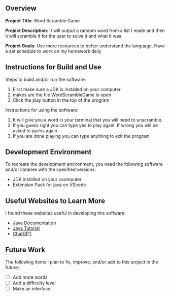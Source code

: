 ## Overview

**Project Title**: Word Scramble Game

**Project Description**: It will output a random word from a list I made and then it will scramble it for the user to solve it and what it was

**Project Goals**: Use more resources to better understand the language. Have a set schedule to work on my homework daily

## Instructions for Build and Use

Steps to build and/or run the software:

1. First make sure a JDK is installed on your computer
2. makes ure the file WordScrambleGame is open
3. Click the play button in the top of the program

Instructions for using the software:

1. It will give you a word in your terminal that you will need to unscramble.
2. If you guess right you can type yes to play again. If wrong you will be asked to guess again
3. If you are done playing you can type anything to exit the program

## Development Environment

To recreate the development environment, you need the following software and/or libraries with the specified versions:

- JDK installed on your coomputer
- Extension Pack for java on VScode

## Useful Websites to Learn More

I found these websites useful in developing this software:

- [Java Documentation](https://docs.oracle.com/en/java/)
- [Java Tutorial](https://www.geeksforgeeks.org/java/)
- [ChatGPT](https://chatgpt.com/)

## Future Work

The following items I plan to fix, improve, and/or add to this project in the future:

- [ ] Add more words
- [ ] Add a difficulty level
- [ ] Make an interface
